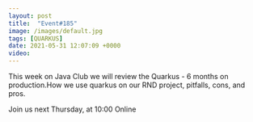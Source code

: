 ```yaml
---
layout: post
title:  "Event#185"
image: /images/default.jpg
tags: [QUARKUS]
date: 2021-05-31 12:07:09 +0000
video: 
---
```


This week on Java Club we will review the  Quarkus - 6 months on production.How we use quarkus on our RND project, pitfalls, cons, and pros.

Join us next Thursday, at 10:00 Online
